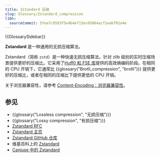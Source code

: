 ```yaml
---
title: Zstandard 压缩
slug: Glossary/Zstandard_compression
l10n:
  sourceCommit: 5fea7c9593f5e4b4ef13ec65064acf1eabf01e4e
---
```


{{GlossarySidebar}}

**Zstandard** 是一种通用的无损压缩算法。

Zstandard（简称 `zstd`）是一种快速无损压缩算法，针对 zlib 级别的实时压缩场景提供更好的压缩比。它采用了[Huff0 和 FSE 库](https://github.com/Cyan4973/FiniteStateEntropy)提供的高效熵编码阶段。在相同的 CPU 开销下，它通常比 {{glossary("Brotli_compression", "brotli")}} 提供更好的压缩比，或者在相同的压缩比下提供更低的 CPU 开销。

关于浏览器兼容性，请参考 [Content-Encoding：浏览器兼容性](/zh-CN/docs/Web/HTTP/Headers/Content-Encoding#浏览器兼容性)。

## 参见

- {{glossary("Lossless compression", "无损压缩")}}
- {{glossary("Lossy compression", "有损压缩")}}
- [Zstandard RFC](https://tools.ietf.org/html/rfc8878)
- [Zstandard 主页](https://facebook.github.io/zstd/)
- [Zstandard GitHub 仓库](https://github.com/facebook/zstd)
- 维基百科上的 [Zstandard](https://zh.wikipedia.org/zh-cn/Zstandard)
- [Caniuse 中的 Zstandard](https://caniuse.com/#feat=zstandard)
